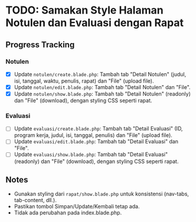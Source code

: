 # TODO: Samakan Style Halaman Notulen dan Evaluasi dengan Rapat

## Progress Tracking

### Notulen

- [x] Update `notulen/create.blade.php`: Tambah tab "Detail Notulen" (judul, isi, tanggal, waktu, penulis, rapat) dan "File" (upload file).
- [x] Update `notulen/edit.blade.php`: Tambah tab "Detail Notulen" dan "File".
- [x] Update `notulen/show.blade.php`: Tambah tab "Detail Notulen" (readonly) dan "File" (download), dengan styling CSS seperti rapat.

### Evaluasi

- [ ] Update `evaluasi/create.blade.php`: Tambah tab "Detail Evaluasi" (ID, program kerja, judul, isi, tanggal, penulis) dan "File" (upload file).
- [ ] Update `evaluasi/edit.blade.php`: Tambah tab "Detail Evaluasi" dan "File".
- [ ] Update `evaluasi/show.blade.php`: Tambah tab "Detail Evaluasi" (readonly) dan "File" (download), dengan styling CSS seperti rapat.

## Notes

- Gunakan styling dari `rapat/show.blade.php` untuk konsistensi (nav-tabs, tab-content, dll.).
- Pastikan tombol Simpan/Update/Kembali tetap ada.
- Tidak ada perubahan pada index.blade.php.
